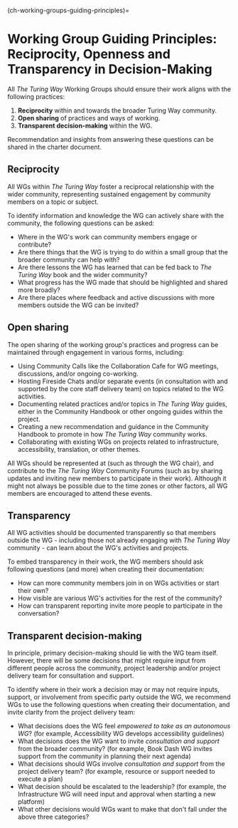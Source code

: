 (ch-working-groups-guiding-principles)=
# Working Group Guiding Principles: Reciprocity, Openness and Transparency in Decision-Making

All *The Turing Way* Working Groups should ensure their work aligns with the following practices:
1. **Reciprocity** within and towards the broader Turing Way community.
2. **Open sharing** of practices and ways of working.
3. **Transparent decision-making** within the WG.

<!-- KW: We need a paragraph here that links to the purpose of The Turing Way and some of the existing content we already have!
Something more formal but along the lines of "This wouldn't be The Turing Way if we weren't considering how to ensure our own processes are collaborative, inclusive, ethical and reproducible! -->

Recommendation and insights from answering these questions can be shared in the charter document.

## Reciprocity <!-- KW - some of the questions in this section sound like "inclusion" to me - I'm not sure how that relates to reciprocity... -->

All WGs within *The Turing Way* foster a reciprocal relationship with the wider community, representing sustained engagement by community members on a topic or subject.

To identify information and knowledge the WG can actively share with the community, the following questions can be asked:
- Where in the WG's work can community members engage or contribute?
- Are there things that the WG is trying to do within a small group that the broader community can help with?
- Are there lessons the WG has learned that can be fed back to *The Turing Way* book and the wider community?
- What progress has the WG made that should be highlighted and shared more broadly?
- Are there places where feedback and active discussions with more members outside the WG can be invited?

## Open sharing

The open sharing of the working group's practices and progress can be maintained through engagement in various forms, including:
- Using Community Calls like the Collaboration Cafe for WG meetings, discussions, and/or ongoing co-working. <!-- KW: Add links - Note JD's recent questions indicating that the current invitations to the Collaboration Cafes aren't clear -->
- Hosting Fireside Chats and/or separate events (in consultation with and supported by the core staff delivery team) on topics related to the WG activities.
- Documenting related practices and/or topics in *The Turing Way* guides, either in the Community Handbook or other ongoing guides within the project.
- Creating a new recommendation and guidance in the Community Handbook to promote in how *The Turing Way* community works. <!-- KW: What's the difference betweeen this bullet and the one above? --> 
- Collaborating with existing WGs on projects related to infrastructure, accessibility, translation, or other themes. <!-- KW: Add links -->

<!-- Is this reciprocity? Or open sharing? Or both!? -->
All WGs should be represented at (such as through the WG chair), and contribute to the *The Turing Way* Community Forums (such as by sharing updates and inviting new members to participate in their work). 
Although it might not always be possible due to the time zones or other factors, all WG members are encouraged to attend these events.

## Transparency

All WG activities should be documented transparently so that members outside the WG - including those not already engaging with *The Turing Way* community - can learn about the WG's activities and projects.

To embed transparency in their work, the WG members should ask following questions (and more) when creating their documentation:
- How can more community members join in on WGs activities or start their own? <!-- How is this different to the bullet point on line 19 "Where in the WG's work can community members engage or contribute?" -->
- How visible are various WG's activities for the rest of the community?
- How can transparent reporting invite more people to participate in the conversation?

## Transparent decision-making

<!--- This section can provide more examples and links from existing work - MS --->
<!-- KW: Agree - the "for examples" in the bullet points can be expanded I think - there is a lot of useful learning in there -->
In principle, primary decision-making should lie with the WG team itself. 
However, there will be some decisions that might require input from different people across the community, project leadership and/or project delivery team for consultation and support.

To identify where in their work a decision may or may not require inputs, support, or involvement from specific party outside the WG, we recommend WGs to use the following questions when creating their documentation, and invite clarity from the project delivery team:

- What decisions does the WG feel *empowered to take as an autonomous WG*? (for example, Accessibility WG develops accessibility guidelines)
- What decisions does the WG want to invite *consultation and support* from the broader community? (for example, Book Dash WG invites support from the community in planning their next agenda)
- What decisions should WGs involve *consultation and support* from the project delivery team? (for example, resource or support needed to execute a plan)
- What decision should be escalated to the leadership? (for example, the Infrastructure WG will need input and approval when starting a new platform)
- What other decisions would WGs want to make that don't fall under the above three categories?